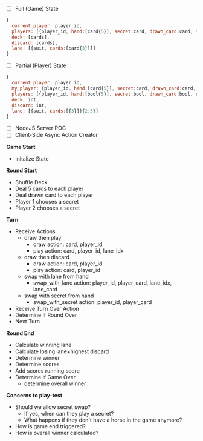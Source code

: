 - [ ] Full (Game) State
```javascript
{
  current_player: player_id,
  players: [{player_id, hand:[card{5}], secret:card, drawn_card:card, swap_card:card, score}{2,3}]
  deck: [cards],
  discard: [cards],
  lane: [{suit, cards:[card{3}]]]
}
```
- [ ] Partial (Player) State
```javascript
{
  current_player: player_id,
  my_player: {player_id, hand:[card{5}], secret:card, drawn_card:card, swap_card:card, score}
  players: [{player_id, hand:[bool{5}], secret:bool, drawn_card:bool, swap_card:bool, score}{2,3}]
  deck: int,
  discard: int,
  lane: [{suit, cards:[{3}]}{2,3}]
}
```
- [ ] NodeJS Server POC
- [ ] Client-Side Async Action Creator

**Game Start**
* Initalize State

**Round Start**
* Shuffle Deck
* Deal 5 cards to each player
* Deal drawn card to each player
* Player 1 chooses a secret
* Player 2 chooses a secret

**Turn**
* Receive Actions
  * draw then play
    * draw action: card, player_id
    * play action: card, player_id, lane_idx
  * draw then discard
    * draw action: card, player_id
    * play action: card, player_id
  * swap with lane from hand
    * swap_with_lane action: player_id, player_card, lane_idx, lane_card
  * swap with secret from hand
    * swap_with_secret action: player_id, player_card
* Receive Turn Over Action
* Determine if Round Over
* Next Turn

**Round End**
* Calculate winning lane
* Calculate losing lane+highest discard
* Determine winner
* Determine scores
* Add scores running score
* Determine if Game Over
  * determine overall winner
  
**Concerns to play-test**
* Should we allow secret swap?
  * If yes, when can they play a secret?
  * What happens if they don't have a horse in the game anymore?
* How is game end triggered?
* How is overall winner calculated?
